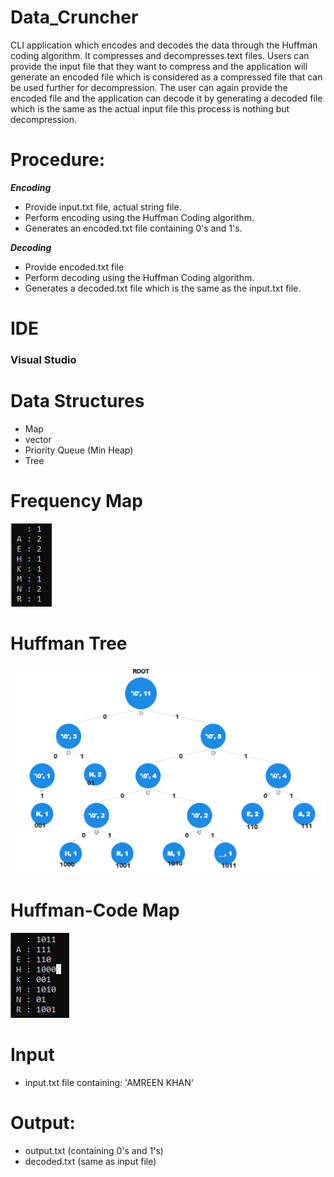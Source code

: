 # Data_Cruncher

CLI application which encodes and decodes the data through the Huffman coding algorithm. It compresses and decompresses text files. Users can provide the input file that they want to compress and the application will generate an encoded file which is considered as a compressed file that can be used further for decompression. The user can again provide the encoded file and the application can decode it by generating a decoded file which is the same as the actual input file this process is nothing but decompression.

# Procedure:

***Encoding***
- Provide input.txt file, actual string file.
- Perform encoding using the Huffman Coding algorithm.
- Generates an encoded.txt file containing 0's and 1's.

***Decoding***
- Provide encoded.txt file
- Perform decoding using the Huffman Coding algorithm.
- Generates a decoded.txt file which is the same as the input.txt file.

# IDE
### Visual Studio

# Data Structures

- Map
- vector
- Priority Queue (Min Heap)
- Tree


# Frequency Map

![frequency map](https://github.com/AmreenKhan1003/Data_Cruncher/blob/main/frequency.PNG)

# Huffman Tree

![huffman tree](https://github.com/AmreenKhan1003/Data_Cruncher/blob/main/huffmanTree.PNG)


# Huffman-Code Map

![huffman code](https://github.com/AmreenKhan1003/Data_Cruncher/blob/main/huffmanCode.PNG)

# Input
- input.txt file containing:
'AMREEN KHAN'

# Output:
- output.txt (containing 0's and 1's)
- decoded.txt (same as input file)



